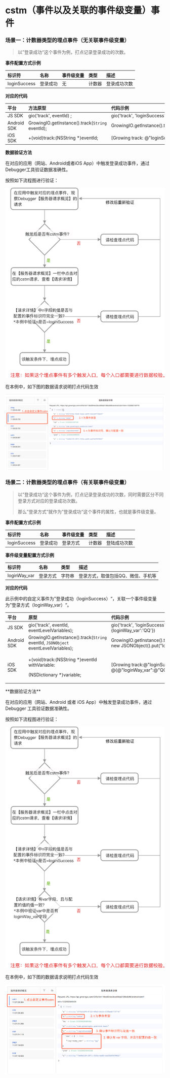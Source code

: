 # cstm（事件以及关联的事件级变量）事件

### 场景一：计数器类型的埋点事件（无关联事件级变量）

> 以”登录成功“这个事件为例，打点记录登录成功的次数。

**事件配置方式示例**

| 标识符 | 名称 | 事件级变量 | 类型 | 描述 |
| :--- | :--- | :--- | :--- | :--- |
| loginSuccess | 登录成功 | 无 | 计数器 | 登录成功次数 |

**对应的代码**

| 平台 | 方法原型 | 代码示例 |
| :--- | :--- | :--- |
| JS SDK | gio\('track', eventId\) ; | gio\('track', 'loginSuccess'\); |
| Android SDK | GrowingIO.getInstance\(\).track\(`String` eventId\); | GrowingIO.getInstance\(\).track\("loginSuccess"\); |
| iOS SDK | +\(void\)track:\(NSString \*\)eventId; | \[Growing track: @"loginSuccess"\]; |

**数据验证方法**

在对应的应用（网站、Android或者iOS App）中触发登录成功事件，通过Debugger工具验证数据准确性。

按照如下流程图进行验证：

![](../../../.gitbook/assets/cstm2x%20%282%29.png)

在本例中，如下图的数据请求说明打点代码生效

![](../../../.gitbook/assets/ji-shu-qi-wu-bian-liang.png)

### 场景二：计数器类型的埋点事件（有关联事件级变量）

> 以”登录成功“这个事件为例，打点记录登录成功的次数，同时需要区分不同登录方式对应的登录成功次数。
>
> 那么”登录方式“就作为”登录成功“这个事件的属性，也就是事件级变量。

**事件配置方式示例**

| 标识符 | 名称 | 事件级变量 | 类型 | 描述 |
| :--- | :--- | :--- | :--- | :--- |
| loginSuccess | 登录成功 | 登录方式 | 计数器 | 登陆成功次数 |

**事件级变量配置方式示例**

| 标识符 | 名称 | 类型 | 描述 |
| :--- | :--- | :--- | :--- |
| loginWay\_var | 登录方式 | 字符串 | 登录方式，取值包括QQ、微信、手机等 |

**对应的代码**

此示例中的自定义事件为”登录成功（loginSuccess）“，关联一个事件级变量为”登录方式（loginWay\_var）“。

<table>
  <thead>
    <tr>
      <th style="text-align:left">&#x5E73;&#x53F0;</th>
      <th style="text-align:left">&#x539F;&#x578B;</th>
      <th style="text-align:left">&#x4EE3;&#x7801;&#x793A;&#x4F8B;</th>
    </tr>
  </thead>
  <tbody>
    <tr>
      <td style="text-align:left">JS SDK</td>
      <td style="text-align:left">gio(&apos;track&apos;, eventId, eventLevelVariables);</td>
      <td style="text-align:left">gio(&apos;track&apos;, &apos;loginSuccess&apos;, {loginWay_var&apos;:&apos;QQ&apos;})</td>
    </tr>
    <tr>
      <td style="text-align:left">Android SDK</td>
      <td style="text-align:left">GrowingIO.getInstance().track(<code>String</code> eventId, <code>JSONObject</code> eventLevelVariables);</td>
      <td
      style="text-align:left">GrowingIO.getInstance().track(&quot;loginSuccess&quot;, new JSONObject().put(&quot;loginWay_var&quot;,&quot;QQ&quot;));</td>
    </tr>
    <tr>
      <td style="text-align:left">iOS SDK</td>
      <td style="text-align:left">
        <p>+(void)track:(NSString *)eventId withVariable:</p>
        <p>(NSDictionary *)variable;</p>
      </td>
      <td style="text-align:left">[Growing track:@&quot;loginSuccess&quot; withVariable: @{@&quot;loginWay_var&quot;:@&quot;QQ&quot;}];</td>
    </tr>
  </tbody>
</table>**数据验证方法**

在对应的应用（网站、Android 或者 iOS App）中触发登录成功事件，通过 Debugger 工具验证数据准确性。

按照如下流程图进行验证：

![](../../../.gitbook/assets/cstm2x2.png)

在本例中，如下图的数据请求说明打点代码生效

![](../../../.gitbook/assets/cstm-shi-jian-yan-zheng-2.png)

